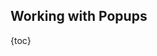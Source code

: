 ## Working with Popups

{toc}

<!-- TODO: translation -->
<!-- translate whole file doc/ru/examples/popups.md -->
